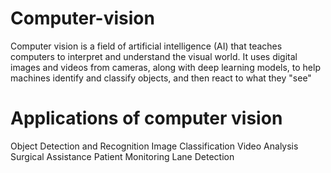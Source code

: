 # Computer-vision

  Computer vision is a field of artificial intelligence (AI) that teaches computers to interpret and understand the visual world. It uses digital images and videos from cameras, along with deep learning models, to help machines identify and classify objects, and then react to what they "see"
# Applications of computer vision 
  Object Detection and Recognition
  Image Classification
  Video Analysis
  Surgical Assistance
  Patient Monitoring
  Lane Detection
